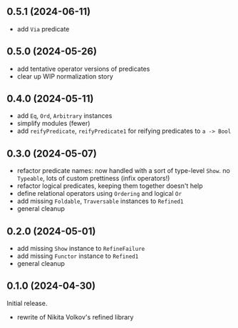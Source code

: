 ## 0.5.1 (2024-06-11)
* add `Via` predicate

## 0.5.0 (2024-05-26)
* add tentative operator versions of predicates
* clear up WIP normalization story

## 0.4.0 (2024-05-11)
* add `Eq`, `Ord`, `Arbitrary` instances
* simplify modules (fewer)
* add `reifyPredicate`, `reifyPredicate1` for reifying predicates to `a -> Bool`

## 0.3.0 (2024-05-07)
* refactor predicate names: now handled with a sort of type-level `Show`. no
  `Typeable`, lots of custom prettiness (infix operators!)
* refactor logical predicates, keeping them together doesn't help
* define relational operators using `Ordering` and logical `Or`
* add missing `Foldable`, `Traversable` instances to `Refined1`
* general cleanup

## 0.2.0 (2024-05-01)
* add missing `Show` instance to `RefineFailure`
* add missing `Functor` instance to `Refined1`
* general cleanup

## 0.1.0 (2024-04-30)
Initial release.

* rewrite of Nikita Volkov's refined library
